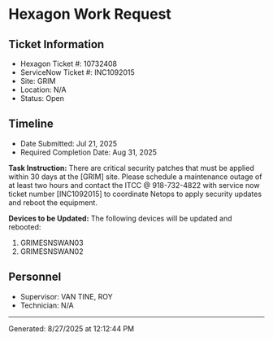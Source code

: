 # Hexagon Work Request

## Ticket Information

- Hexagon Ticket #: 10732408
- ServiceNow Ticket #: INC1092015
- Site: GRIM
- Location: N/A
- Status: Open

## Timeline

- Date Submitted: Jul 21, 2025
- Required Completion Date: Aug 31, 2025

**Task Instruction:**
There are critical security patches that must be applied within 30 days at the [GRIM] site.
Please schedule a maintenance outage of at least two hours and contact the ITCC @
918-732-4822 with service now ticket number [INC1092015] to coordinate Netops to apply security
updates and reboot the equipment.

**Devices to be Updated:**
The following devices will be updated and rebooted:

1. GRIMESNSWAN03
2. GRIMESNSWAN02

## Personnel

- Supervisor: VAN TINE, ROY
- Technician: N/A

---
Generated: 8/27/2025 at 12:12:44 PM
